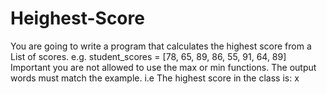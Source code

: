 # Heighest-Score
You are going to write a program that calculates the highest score from a List of scores.  e.g. student_scores = [78, 65, 89, 86, 55, 91, 64, 89]  Important you are not allowed to use the max or min functions. The output words must match the example. i.e  The highest score in the class is: x
